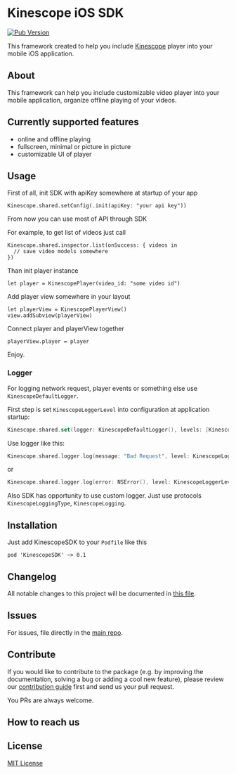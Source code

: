 # Kinescope iOS SDK

[![Pub Version](https://img.shields.io/badge/version-0.1-orange)](https://img.shields.io/badge/version-0.1-orange)

This framework created to help you include [Kinescope](https://kinescope.io/) player into your mobile iOS application.

<!-- TODO add logo here -->

## About

This framework can help you include customizable video player into your mobile application, organize offline playing of your videos.

## Currently supported features

- online and offline playing
- fullscreen, minimal or picture in picture
- customizable UI of player

## Usage

First of all, init SDK with apiKey somewhere at startup of your app

```
Kinescope.shared.setConfig(.init(apiKey: "your api key"))
```

From now you can use most of API through SDK

For example, to get list of videos just call
```
Kinescope.shared.inspector.list(onSuccess: { videos in
  // save video models somewhere
})
```

Than init player instance

```
let player = KinescopePlayer(video_id: "some video id")
```

Add player view somewhere in your layout

```
let playerView = KinescopePlayerView()
view.addSubview(playerView)
```

Connect player and playerView together

```
playerView.player = player
```

Enjoy.

### Logger

For logging network request, player events or something else use `KinescopeDefaultLogger`.

First step is set `KinescopeLoggerLevel` into configuration at application startup:

```swift
Kinescope.shared.set(logger: KinescopeDefaultLogger(), levels: [KinescopeLoggerLevel.network, KinescopeLoggerLevel.player])
```

Use logger like this:

```swift
Kinescope.shared.logger.log(message: "Bad Request", level: KinescopeLoggerLevel.network)
```

or 

```swift
Kinescope.shared.logger.log(error: NSError(), level: KinescopeLoggerLevel.network)
```

Also SDK has opportunity to use custom logger. Just use protocols `KinescopeLoggingType`, `KinescopeLogging`.

## Installation

Just add KinescopeSDK to your `Podfile` like this

```
pod 'KinescopeSDK' ~> 0.1
```

## Changelog

All notable changes to this project will be documented in [this file](./CHANGELOG.md).

## Issues

For issues, file directly in the [main repo](https://github.com/surfstudio/ios-kinescope-sdk).

## Contribute

If you would like to contribute to the package (e.g. by improving the documentation, solving a bug or adding a cool new feature), please review our [contribution guide](CONTRIBUTING.md) first and send us your pull request.

You PRs are always welcome.

## How to reach us

<!-- TODO add some channel of communication  -->

## License

[MIT License](LICENSE)
